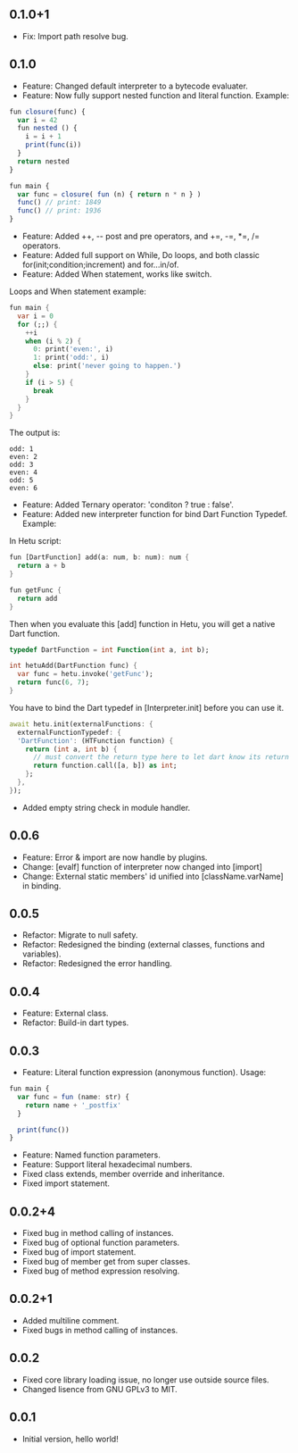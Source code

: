 ## 0.1.0+1

- Fix: Import path resolve bug.

## 0.1.0

- Feature: Changed default interpreter to a bytecode evaluater.
- Feature: Now fully support nested function and literal function. Example:

```typescript
fun closure(func) {
  var i = 42
  fun nested () {
    i = i + 1
    print(func(i))
  }
  return nested
}

fun main {
  var func = closure( fun (n) { return n * n } )
  func() // print: 1849
  func() // print: 1936
}
```

- Feature: Added ++, -- post and pre operators, and +=, -=, \*=, /= operators.
- Feature: Added full support on While, Do loops, and both classic for(init;condition;increment) and for...in/of.
- Feature: Added When statement, works like switch.

Loops and When statement example:

```dart
fun main {
  var i = 0
  for (;;) {
    ++i
    when (i % 2) {
      0: print('even:', i)
      1: print('odd:', i)
      else: print('never going to happen.')
    }
    if (i > 5) {
      break
    }
  }
}
```

The output is:

```
odd: 1
even: 2
odd: 3
even: 4
odd: 5
even: 6
```

- Feature: Added Ternary operator: 'conditon ? true : false'.
- Feature: Added new interpreter function for bind Dart Function Typedef. Example:

In Hetu script:

```dart
fun [DartFunction] add(a: num, b: num): num {
  return a + b
}

fun getFunc {
  return add
}
```

Then when you evaluate this [add] function in Hetu, you will get a native Dart function.

```dart
typedef DartFunction = int Function(int a, int b);

int hetuAdd(DartFunction func) {
  var func = hetu.invoke('getFunc');
  return func(6, 7);
}
```

You have to bind the Dart typedef in [Interpreter.init] before you can use it.

```dart
await hetu.init(externalFunctions: {
  externalFunctionTypedef: {
  'DartFunction': (HTFunction function) {
    return (int a, int b) {
      // must convert the return type here to let dart know its return value type.
      return function.call([a, b]) as int;
    };
  },
});
```

- Added empty string check in module handler.

## 0.0.6

- Feature: Error & import are now handle by plugins.
- Change: [evalf] function of interpreter now changed into [import]
- Change: External static members' id unified into [className.varName] in binding.

## 0.0.5

- Refactor: Migrate to null safety.
- Refactor: Redesigned the binding (external classes, functions and variables).
- Refactor: Redesigned the error handling.

## 0.0.4

- Feature: External class.
- Refactor: Build-in dart types.

## 0.0.3

- Feature: Literal function expression (anonymous function). Usage:

```typescript
fun main {
  var func = fun (name: str) {
    return name + '_postfix'
  }

  print(func())
}
```

- Feature: Named function parameters.
- Feature: Support literal hexadecimal numbers.
- Fixed class extends, member override and inheritance.
- Fixed import statement.

## 0.0.2+4

- Fixed bug in method calling of instances.
- Fixed bug of optional function parameters.
- Fixed bug of import statement.
- Fixed bug of member get from super classes.
- Fixed bug of method expression resolving.

## 0.0.2+1

- Added multiline comment.
- Fixed bugs in method calling of instances.

## 0.0.2

- Fixed core library loading issue, no longer use outside source files.
- Changed lisence from GNU GPLv3 to MIT.

## 0.0.1

- Initial version, hello world!
